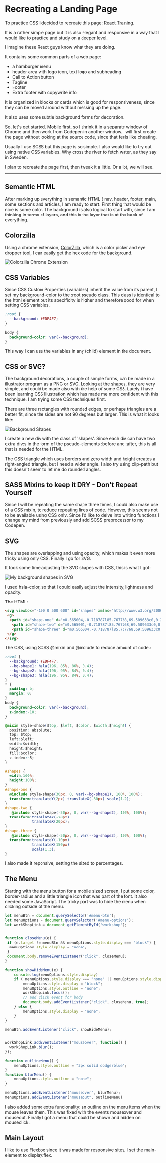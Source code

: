 # Recreating a Landing Page

To practice CSS I decided to recreate this page: [React Training](https://reacttraining.com/courses//images/blue-fade.svg).

It is a rather simple page but it is also elegant and responsive in a way that I would like to practice
and study on a deeper level.

I imagine these React guys know what they are doing.

It contains some common parts of a web page:
+ a hamburger menu
+ header area with logo icon, text logo and subheading
+ Call to Action button
+ Tagline
+ Footer
+ Extra footer with copywrite info

It is organized in blocks or cards which is good for responsiveness, since they can be moved around
without messing up the page.

It also uses some subtle background forms for decoration.

So, let's get started. Mobile first, so I shrink it in a separate window of Chrome and then work from Codepen
in another window. I will first create the page without looking at the source code, since that feels like cheating.

Usually I use SCSS but this page is so simple. I also would like to try out using native CSS variables. Why cross the river to fetch water, as they say in Sweden.

I plan to recreate the page first, then tweak it a little. Or a lot, we will see.

- - -

## Semantic HTML

After marking up everything in semantic HTML ( nav, header, footer, main, some sections and articles, I am ready to start.
First thing that would be nice is some color. The background is also logical to start with, since I am thinking in terms of layers, and this is the layer that is at the back of everything.

## Colorzilla

Using a chrome extension, [ColorZilla](https://www.colorzilla.com/), which is a color picker and eye dropper tool, I can easily get the hex code for the background.

![Colorzilla Chrome Extension](/colorzilla.png)

## CSS Variables

Since CSS Custom Properties (variables) inherit the value from its parent, I set my background-color to the :root pseudo class. This class is identical to the html element but its specificity is higher and therefore good for when setting CSS variables.

```css
:root {
  --background: #EDF4F7;
}

body {
  background-color: var(--background);  
}
```
This way I can use the variables in any (child) element in the document.

## CSS or SVG?

The background decorations, a couple of simple forms, can be made in a illustrator program as a PNG or SVG. Looking at the shapes, they are very simple, and could be made also with the help of some CSS. Lately I have been learning CSS Illustration which has made me more confident with this technique. I am trying some CSS techniques first.

There are three rectangles with rounded edges, or perhaps triangles are a better fit, since the sides are not 90 degrees but larger. This is what it looks like:

![Background Shapes](background-shapes.png)

I create a new div with the class of 'shapes'. Since each div can have two extra div:s in the form of the pseudo-elements :before and :after, this is all that is needed for the HTML.

The CSS triangle which uses borders and zero width and height creates a right-angled triangle, but I need a wider angle. I also try using clip-path but this doesn't seem to let me do rounded angles.


## SASS Mixins to keep it DRY - Don't Repeat Yourself

Since I will be repeating the same shape three times, I could also make use of a CSS mixin, to reduce repeating lines of code. However, this seems not to be available using CSS only. Since I'd like to delve into writing functions I change my mind from previously and add SCSS preprocessor to my Codepen.

## SVG

The shapes are overlapping and using opacity, which makes it even more tricky using only CSS. Finally I go for SVG.

It took some time adjusting the SVG shapes with CSS, this is what I got:

![My background shapes in SVG](my-shapes.png)

I used hsla-color, so that I could easily adjust the intensity, lightness and opacity.

The HTML:

```html
<svg viewbox="-100 0 500 600" id="shapes" xmlns="http://www.w3.org/2000/svg">
 <g>
  <path id="shape-one" d="m0.565004,-0.718787l85.767768,69.509633c0,0 20.584272,20.138305 61.752803,1.299244c41.16853,-18.839061 165.531798,-79.253964 165.531784,-79.253975" stroke-width="0"/>
   <path id="shape-two" d="m0.565004,-0.718787l85.767768,69.509633c0,0 20.584272,20.138305 61.752803,1.299244c41.16853,-18.839061 165.531798,-79.253964 165.531784,-79.253975" stroke-width="0"/>
   <path id="shape-three" d="m0.565004,-0.718787l85.767768,69.509633c0,0 20.584272,20.138305 61.752803,1.299244c41.16853,-18.839061 165.531798,-79.253964 165.531784,-79.253975" stroke-width="0"/>
 </g>
</svg>
```
The CSS, using SCSS @mixin and @include to reduce amount of code.:

```css
:root {
  --background: #EDF4F7;
  --bg-shape1: hsla(196, 85%, 86%, 0.4);
  --bg-shape2: hsla(196, 95%, 84%, 0.4);
  --bg-shape3: hsla(196, 95%, 84%, 0.4);
}
* {
  padding: 0;
  margin: 0;
}
body {
  background-color: var(--background);
  z-index:-10;
}

@mixin style-shape($top, $left, $color, $width,$height) {
  position: absolute;
  top: $top;
  left:$left;
  width:$width;
  height:$height;
  fill:$color;
  z-index:-5;
}

#shapes {
  width:100%;
  height:100%;
}
#shape-one {
  @include style-shape(30px, 0, var(--bg-shape1), 100%, 100%);
  transform:translateY(2px) translateX(-30px) scale(1.2);
}
#shape-two {
   @include style-shape(-50px, 0, var(--bg-shape2), 100%, 100%);
  transform:translateY(-20px)
            translateX(20px);
}
#shape-three {
   @include style-shape(-50px, 0, var(--bg-shape3), 100%, 100%);
  transform:translateY(-10px)
            translateX(150px)
            scale(1.3);
}
```
I also made it reponsive, setting the sized to percentages.

## The Menu
Starting with the menu button for a mobile sized screen, I put some color, border-radius and a little triangle icon that was part of the font. It also needed some JavaScript. The tricky part was to hide the menu when clicking outside of the menu.

```javascript
let menuBtn = document.querySelector('#menu-btn');
let menuOptions = document.querySelector('#menu-options');
let workShopLink = document.getElementById('workshop');


function closeMenu(e) {    
 if (e.target != menuBtn && menuOptions.style.display === "block") {
  menuOptions.style.display = "none";   
 }
 document.body.removeEventListener("click", closeMenu);
}

function showHideMenu(e) {
    console.log(menuOptions.style.display)
    if ( menuOptions.style.display === "none" || menuOptions.style.display === "") {
        menuOptions.style.display = "block";
        menuOptions.style.outline = "none";
        workShopLink.focus();
        // add click event for body
        document.body.addEventListener("click", closeMenu, true);
    } else {
        menuOptions.style.display = "none";
    }
}

menuBtn.addEventListener("click", showHideMenu);


workShopLink.addEventListener("mouseover", function() {
  workShopLink.blur();
});

function outlineMenu() {
    menuOptions.style.outline = "3px solid dodgerblue";
}
function blurMenu() {
    menuOptions.style.outline = "none";
}

menuOptions.addEventListener("mouseover", blurMenu);
menuOptions.addEventListener("mouseout", outlineMenu)
```
I also added some extra funcionality: an outline on the menu items when the mouse leaves them. This was fixed with the events mouseover and mouseout. Finally I got a menu that could be shown and hidden on mouseclick.


## Main Layout

I like to use Flexbox since it was made for responsive sites. I set the main-element to display:flex.



